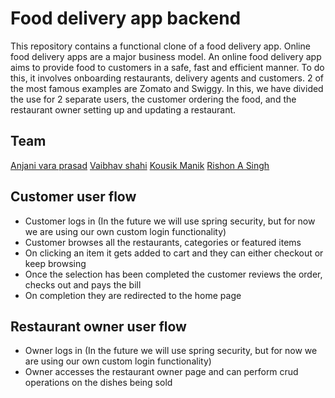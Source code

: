# Food delivery app backend
This repository contains a functional clone of a food delivery app. Online food delivery apps are a major business model. An online food delivery app aims to provide food to customers in a safe, fast and efficient manner. To do this, it involves onboarding restaurants, delivery agents and customers. 2 of the most famous examples are Zomato and Swiggy. In this, we have divided the use for 2 separate users, the customer ordering the food, and the restaurant owner setting up and updating a restaurant.

## Team
[Anjani vara prasad](https://github.com/Anjani1598)
[Vaibhav shahi](https://github.com/vaibhavshahi10)
[Kousik Manik](https://github.com/Kousik1234)
[Rishon A Singh](https://github.com/Rishon-A-Singh)


## Customer user flow
- Customer logs in (In the future we will use spring security, but for now we are using our own custom login functionality)
- Customer browses all the restaurants, categories or featured items
- On clicking an item it gets added to cart and they can either checkout or keep browsing
- Once the selection has been completed the customer reviews the order, checks out and pays the bill
- On completion they are redirected to the home page



## Restaurant owner user flow
- Owner logs in (In the future we will use spring security, but for now we are using our own custom login functionality)
- Owner accesses the restaurant owner page and can perform crud operations on the dishes being sold
